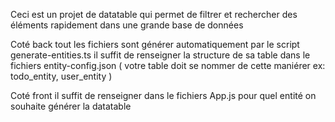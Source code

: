 Ceci est un projet de datatable qui permet de filtrer et rechercher des éléments rapidement dans une grande base de données

Coté back tout les fichiers sont générer automatiquement par le script generate-entities.ts il suffit de renseigner la structure de sa table dans le fichiers entity-config.json ( votre table doit se nommer de cette maniérer ex: todo_entity, user_entity )

Coté front il suffit de renseigner dans le fichiers App.js pour quel entité on souhaite générer la datatable